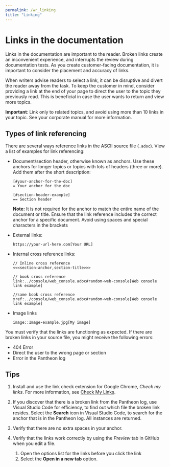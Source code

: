 ```yaml
---
permalink: /wr_linking
title: "Linking"
---
```


# Links in the documentation

Links in the documentation are important to the reader. Broken links create an inconvenient experience, and interrupts the review during documentation tests. As you create customer-facing documentation, it is important to consider the placement and accuracy of links. 

When writers advise readers to select a link, it can be disruptive and divert the reader away from the task. To keep the customer in mind, consider providing a link at the end of your page to direct the user to the topic they previously read. This is beneficial in case the user wants to return and view more topics.

**Important**: Link only to related topics, and avoid using more than 10 links in your topic. See your corporate manual for more information.

## Types of link referencing

There are several ways reference links in the ASCII source file (`.adoc`). View a list of examples for link referencing:

* Document/section header, otherwise known as anchors. Use these anchors for longer topics or topics with lots of headers (three or more). Add them after the short description:

  ```
  [#your-anchor-for-the-doc]
  = Your anchor for the doc

  [#section-header-example]
  == Section header
  ```

  **Note:** It is not required for the anchor to match the entire name of the document or title. Ensure that the link reference includes the correct anchor for a specific document. Avoid using spaces and special characters in the brackets

* External links:

  ```
  https://your-url-here.com[Your URL]
  ```

* Internal cross reference links:

  ```
  // Inline cross reference
  <<<section-anchor,section-title>>>

  // book cross reference
  link:../console/web_console.adoc#random-web-console[Web console link example]

  //same book cross reference
  xref:../console/web_console.adoc#random-web-console[Web console link example]
  ```

* Image links

  ```
  image::Image-example.jpg[My image]
  ```

You must verify that the links are functioning as expected. If there are broken links in your source file, you might receive the following errors:

* 404 Error
* Direct the user to the wrong page or section 
* Error in the Pantheon log

## Tips

1. Install and use the link check extension for Google Chrome, _Check my links_. For more information, see [Check My Links](https://chrome.google.com/webstore/detail/check-my-links/ojkcdipcgfaekbeaelaapakgnjflfglf?hl=en).

2. If you discover that there is a broken link from the Pantheon log, use Visual Studio Code for efficiency, to find out which file the broken link resides. Select the **Search** icon in Visual Studio Code, to search for the anchor that is in the Pantheon log. All instances are returned.

3. Verify that there are no extra spaces in your anchor.

4. Verify that the links work correctly by using the _Preview_ tab in GitHub when you edit a file.

   1. Open the options list for the links before you click the link
   2. Select the **Open in a new tab** option.  



